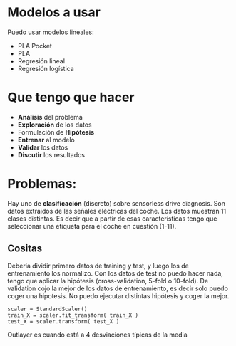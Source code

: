 # Modelos a usar
Puedo usar modelos lineales:
- PLA Pocket
- PLA
- Regresión lineal
- Regresión logística

# Que tengo que hacer
- **Análisis** del problema
- **Exploración** de los datos
- Formulación de **Hipótesis**
- **Entrenar** al modelo
- **Validar** los datos
- **Discutir** los resultados

# Problemas:
Hay uno de **clasificación** (discreto) sobre sensorless drive diagnosis. Son datos extraidos de las señales eléctricas del coche. Los datos muestran 11 clases distintas. Es decir que a partir de esas características tengo que seleccionar una etiqueta para el coche en cuestión (1-11).

## Cositas
Deberia dividir primero datos de training y test, y luego los de entrenamiento los normalizo. Con los datos de test no puedo hacer nada, tengo que aplicar la hipótesis (cross-validation, 5-fold o 10-fold). De validation cojo la mejor de los datos de entrenamiento, es decir solo puedo coger una hipotesis. No puedo ejecutar distintas hipótesis y coger la mejor.

````
scaler = StandardScaler()
train_X = scaler.fit_transform( train_X )
test_X = scaler.transform( test_X )
````
Outlayer es cuando está a 4 desviaciones típicas de la media
